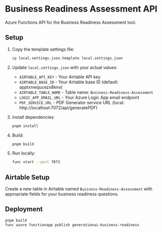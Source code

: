 # Business Readiness Assessment API

Azure Functions API for the Business Readiness Assessment tool.

## Setup

1. Copy the template settings file:
   ```bash
   cp local.settings.json.template local.settings.json
   ```

2. Update `local.settings.json` with your actual values:
   - `AIRTABLE_API_KEY` - Your Airtable API key
   - `AIRTABLE_BASE_ID` - Your Airtable base ID (default: apptxnwqucezx8knv)
   - `AIRTABLE_TABLE_NAME` - Table name: `Business-Readiness-Assessment`
   - `LOGIC_APP_EMAIL_URL` - Your Azure Logic App email endpoint
   - `PDF_SERVICE_URL` - PDF Generator service URL (local: http://localhost:7072/api/generatePDF)

3. Install dependencies:
   ```bash
   pnpm install
   ```

4. Build:
   ```bash
   pnpm build
   ```

5. Run locally:
   ```bash
   func start --port 7073
   ```

## Airtable Setup

Create a new table in Airtable named `Business-Readiness-Assessment` with appropriate fields for your business readiness questions.

## Deployment

```bash
pnpm build
func azure functionapp publish generationai-business-readiness
```
